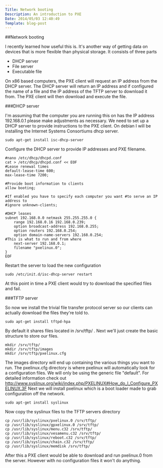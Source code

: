 ```yaml
---
Title: Network booting
Description: An introduction to PXE
Date: 2014/05/03 12:40:49
Template: blog-post
---
```


##Network booting

I recently learned how useful this is. It's another way of getting data on devices that is more flexible than physical storage. It consists of three parts
* DHCP server
* File server
* Executable file

On x86 based computers, the PXE client will request an IP address from the DHCP server.
The DHCP server will return an IP address and if configured the name of a file and the IP address of the TFTP server to download it from.
The PXE client will then download and execute the file.

###DHCP server

I'm assuming that the computer you are running this on has the IP address 192.168.0.1 please make adjustments as necessary. We need to set up a DHCP server to provide instructions to the PXE client. On debian I will be installing the Internet Systems Consortiums dhcp server. 
```
sudo apt-get install isc-dhcp-server
```

Configure the DHCP server to provide IP addresses and PXE filename.
```
#nano /etc/dhcp/dhcpd.conf
cat > /etc/dhcp/dhcpd.conf << EOF
#Lease renewal times
default-lease-time 600;
max-lease-time 7200;

#Provide boot information to clients
allow booting;

#If enabled you have to specify each computer you want #to serve an IP address to 
#ignore unknown-clients;

#DHCP leases
subnet 192.168.0.0 netmask 255.255.255.0 {
    range 192.168.0.16 192.168.0.239;
    option broadcast-address 192.168.0.255;
    option routers 192.168.0.254;
    option domain-name-servers 192.168.0.254;
#This is what to run and from where
    next-server 192.168.0.1;
    filename "pxelinux.0";
}
EOF
```
 
Restart the server to load the new configuration
```
sudo /etc/init.d/isc-dhcp-server restart
```
 
At this point in time a PXE client would try to download the specified files and fail.

###TFTP server

So now we install the trivial file transfer protocol server so our clients can actually download the files they're told to.
```
sudo apt-get install tftpd-hpa
``` 
By default it shares files located in /srv/tftp/ .
Next we'll just create the basic structure to store our files.
```
mkdir /srv/tftp/
mkdir /srv/tftp/images
mkdir /srv/tftp/pxelinux.cfg
```
The images directory will end up containing the various things you want to run.
The pxelinux.cfg directory is where pxelinux will automatically look for a configuration files.
We will only be using the generic file "default".
For detailed information check out http://www.syslinux.org/wiki/index.php/PXELINUX#How_do_I_Configure_PXELINUX.3F
Next we will install pxelinux which is a boot loader made to grab configuration off the network. 
```
sudo apt-get install syslinux
```
Now copy the syslinux files to the TFTP servers directory
```
cp /usr/lib/syslinux/pxelinux.0 /srv/tftp/
cp /usr/lib/syslinux/gpxelinux.0 /srv/tftp/
cp /usr/lib/syslinux/menu.c32 /srv/tftp/
cp /usr/lib/syslinux/vesamenu.c32 /srv/tftp/
cp /usr/lib/syslinux/reboot.c32 /srv/tftp/
cp /usr/lib/syslinux/chain.c32 /srv/tftp/
cp /usr/lib/syslinux/memdisk /srv/tftp/
```
After this a PXE client would be able to download and run pxelinux.0 from the server. However with no configuration files it won't do anything.
